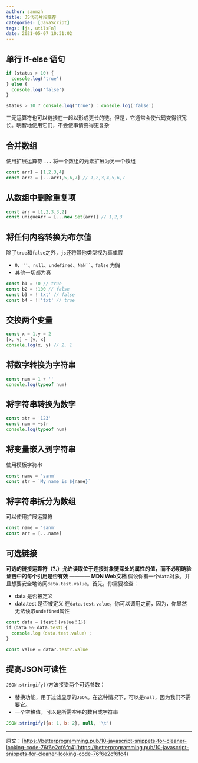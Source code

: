 ```yaml
---
author: sanmzh
title: JS代码片段推荐
categories: [JavaScript]
tags: [js, utilsFn]
date: 2021-05-07 10:31:02
---
```


<Boxx changeTime="30000"/>

## 单行 if-else 语句
```js
if (status > 10) {
  console.log('true')
} else {
  console.log('false')
}
```
```js
status > 10 ? console.log('true') : console.log('false')
```
三元运算符也可以链接在一起以形成更长的链。但是，它通常会使代码变得很冗长。明智地使用它们，不会使事情变得更复杂

## 合并数组
使用扩展运算符 `...` 将一个数组的元素扩展为另一个数组
```js
const arr1 = [1,2,3,4]
const arr2 = [...arr1,5,6,7] // 1,2,3,4,5,6,7
```
## 从数组中删除重复项
```js
const arr = [1,2,3,3,2]
const uniqueArr = [...new Set(arr)] // 1,2,3
```
## 将任何内容转换为布尔值
除了`true`和`false`之外，`js`还将其他类型视为真或假
- `0`、`''`、`null`、`undefined`、`NaN``、false` 为假
- 其他一切都为真

```js
const b1 = !0 // true
const b2 = !100 // false
const b3 = !'txt' // false
const b4 = !!'txt' // true
```
## 交换两个变量
```js
const x = 1,y = 2
[x, y] = [y, x]
console.log(x, y) // 2, 1
```
## 将数字转换为字符串
```js
const num = 1 + ''
console.log(typeof num)
```
## 将字符串转换为数字
```js
const str = '123'
const num = +str
console.log(typeof num)
```
## 将变量嵌入到字符串
使用模板字符串
```js
const name = 'sanm'
const str = `My name is ${name}`
```
## 将字符串拆分为数组
可以使用扩展运算符
```js
const name = 'sanm'
const arr = [...name]
```
## 可选链接
**可选的链接运算符（?.）允许读取位于连接对象链深处的属性的值，而不必明确验证链中的每个引用是否有效 ———— MDN Web文档**
假设你有一个`data`对象，并且想要安全地访问`data.test.value`。首先，你需要检查：
- data 是否被定义
- data.test 是否被定义
在`data.test.value`，你可以调用之前，因为，你显然无法读取`undefined`属性
```js
const data = {test：{value：1}}
if（data && data.test）{ 
  console.log（data.test.value）; 
}
```
```js
const value = data?.test?.value
```
## 提高JSON可读性
`JSON.stringify()`方法接受两个可选参数：
- 替换功能，用于过滤显示的`JSON`。在这种情况下，可以是`null`，因为我们不需要它。
- 一个空格值，可以是所需空格的数目或字符串
```js
JSON.stringify({a: 1, b: 2}, null, '\t')
```
----
原文：[https://betterprogramming.pub/10-javascript-snippets-for-cleaner-looking-code-76f6e2cf6fc4](https://betterprogramming.pub/10-javascript-snippets-for-cleaner-looking-code-76f6e2cf6fc4)